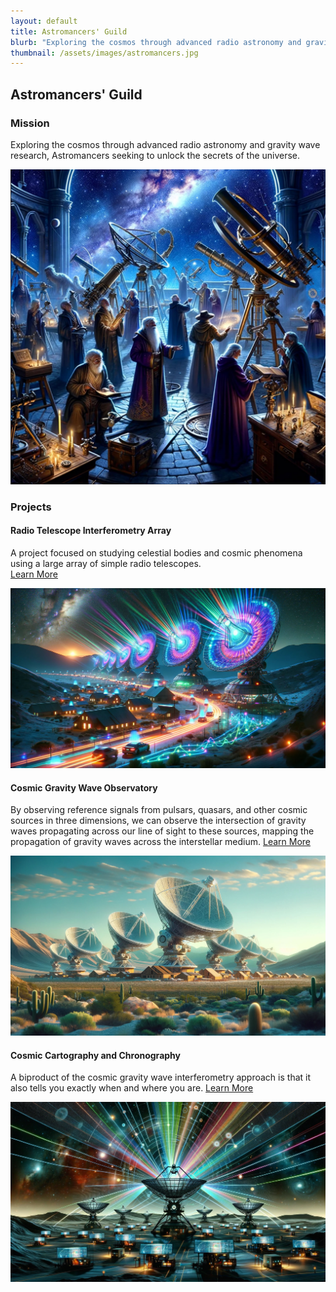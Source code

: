 ```yaml
---
layout: default
title: Astromancers' Guild
blurb: "Exploring the cosmos through advanced radio astronomy and gravity wave research, Astromancers seeking to unlock the secrets of the universe."
thumbnail: /assets/images/astromancers.jpg
---
```


## Astromancers' Guild

### Mission
Exploring the cosmos through advanced radio astronomy and gravity wave research, Astromancers seeking to unlock the secrets of the universe.

<img src="/assets/images/astromancers.jpg" class="photo">

### Projects

#### Radio Telescope Interferometry Array
A project focused on studying celestial bodies and cosmic phenomena using a large array of simple radio telescopes.  
[Learn More](https://highdesertinstitute.org/guilds/astromancers/radio-telescope)

<img src="/assets/images/interferometry.jpg" class="photo">

#### Cosmic Gravity Wave Observatory
By observing reference signals from pulsars, quasars, and other cosmic sources in three dimensions, we can observe the intersection of gravity waves propagating across our line of sight to these sources, mapping the propagation of gravity waves across the interstellar medium.
[Learn More](https://highdesertinstitute.org/guilds/astromancers/cosmic-gravity-wave-observatory)

<img src="/assets/images/telescopes.jpg" class="photo">

#### Cosmic Cartography and Chronography
A biproduct of the cosmic gravity wave interferometry approach is that it also tells you exactly when and where you are.
[Learn More](https://highdesertinstitute.org/guilds/astromancers/cosmic-cartography-chronography)

<img src="/assets/images/cosmic-cartography-chronography.jpg" class="photo">
